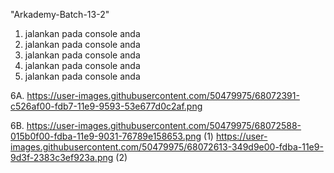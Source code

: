 "Arkademy-Batch-13-2" 

1. jalankan pada console anda
2. jalankan pada console anda
3. jalankan pada console anda
4. jalankan pada console anda
5. jalankan pada console anda

6A. https://user-images.githubusercontent.com/50479975/68072391-c526af00-fdb7-11e9-9593-53e677d0c2af.png

6B. https://user-images.githubusercontent.com/50479975/68072588-015b0f00-fdba-11e9-9031-76789e158653.png (1)
    https://user-images.githubusercontent.com/50479975/68072613-349d9e00-fdba-11e9-9d3f-2383c3ef923a.png (2)
